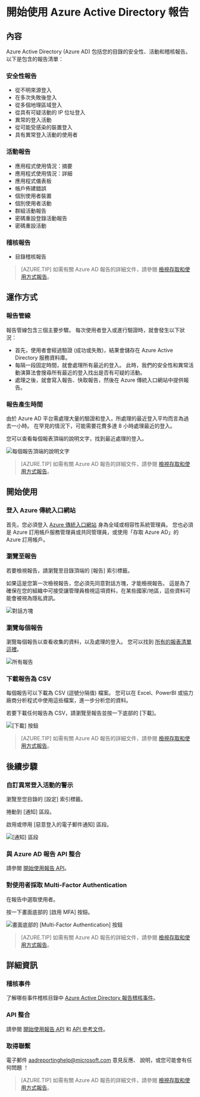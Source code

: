 <properties
   pageTitle="Azure Active Directory 報告：開始使用 | Microsoft Azure"
   description="在 Azure Active Directory 報告列出各種可用的報告"
   services="active-directory"
   documentationCenter=""
   authors="curtand"
   manager="stevenpo"
   editor=""/>

<tags
   ms.service="active-directory"
   ms.devlang="na"
   ms.topic="article"
   ms.tgt_pltfrm="na"
   ms.workload="identity"
   ms.date="12/01/2015"
   ms.author="curtand;kenhoff"/>

# 開始使用 Azure Active Directory 報告

## 內容

Azure Active Directory (Azure AD) 包括您的目錄的安全性、活動和稽核報告。 以下是包含的報告清單：

### 安全性報告

- 從不明來源登入
- 在多次失敗後登入
- 從多個地理區域登入
- 從具有可疑活動的 IP 位址登入
- 異常的登入活動
- 從可能受感染的裝置登入
- 具有異常登入活動的使用者

### 活動報告

- 應用程式使用情況：摘要
- 應用程式使用情況：詳細
- 應用程式儀表板
- 帳戶佈建錯誤
- 個別使用者裝置
- 個別使用者活動
- 群組活動報告
- 密碼重設登錄活動報告
- 密碼重設活動

### 稽核報告

- 目錄稽核報告

> [AZURE.TIP] 如需有關 Azure AD 報告的詳細文件，請參閱 [檢視存取和使用方式報告](active-directory-view-access-usage-reports.md)。



## 運作方式


### 報告管線

報告管線包含三個主要步驟。 每次使用者登入或進行驗證時，就會發生以下狀況：

- 首先，使用者會經過驗證 (成功或失敗)，結果會儲存在 Azure Active Directory 服務資料庫。
- 每隔一段固定時間，就會處理所有最近的登入。 此時，我們的安全性和異常活動演算法會搜尋所有最近的登入找出是否有可疑的活動。
- 處理之後，就會寫入報告、快取報告，然後在 Azure 傳統入口網站中提供報告。

### 報告產生時間

由於 Azure AD 平台需處理大量的驗證和登入，所處理的最近登入平均而言為過去一小時。 在罕見的情況下，可能需要花費多達 8 小時處理最近的登入。

您可以查看每個報表頂端的說明文字，找到最近處理的登入。

![每個報告頂端的說明文字](./media/active-directory-reporting-getting-started/reportingWatermark.PNG)

> [AZURE.TIP] 如需有關 Azure AD 報告的詳細文件，請參閱 [檢視存取和使用方式報告](active-directory-view-access-usage-reports.md)。



## 開始使用


### 登入 Azure 傳統入口網站

首先，您必須登入 [Azure 傳統入口網站](https://manage.windowsazure.com)  身為全域或相容性系統管理員。 您也必須是 Azure 訂用帳戶服務管理員或共同管理員，或使用「存取 Azure AD」的 Azure 訂用帳戶。

### 瀏覽至報告

若要檢視報告，請瀏覽至目錄頂端的 [報告] 索引標籤。

如果這是您第一次檢視報告，您必須先同意對話方塊，才能檢視報告。 這是為了確保在您的組織中可接受讓管理員檢視這項資料，在某些國家/地區，這些資料可能會被視為隱私資訊。

![對話方塊](./media/active-directory-reporting-getting-started/dialogBox.png)

### 瀏覽每個報告

瀏覽每個報告以查看收集的資料，以及處理的登入。 您可以找到 [所有的報表清單這裡](active-directory-reporting-what-it-is.md)。

![所有報告](./media/active-directory-reporting-getting-started/reportsMain.png)

### 下載報告為 CSV

每個報告可以下載為 CSV (逗號分隔值) 檔案。 您可以在 Excel、PowerBI 或協力廠商分析程式中使用這些檔案，進一步分析您的資料。

若要下載任何報告為 CSV，請瀏覽至報告並按一下底部的 [下載]。

![[下載] 按鈕](./media/active-directory-reporting-getting-started/downloadButton.png)

> [AZURE.TIP] 如需有關 Azure AD 報告的詳細文件，請參閱 [檢視存取和使用方式報告](active-directory-view-access-usage-reports.md)。





## 後續步驟

### 自訂異常登入活動的警示

瀏覽至您目錄的 [設定] 索引標籤。

捲動到 [通知] 區段。

啟用或停用 [惡意登入的電子郵件通知] 區段。

![[通知] 區段](./media/active-directory-reporting-getting-started/notificationsSection.png)

### 與 Azure AD 報告 API 整合

請參閱 [開始使用報告 API](active-directory-reporting-api-getting-started.md)。

### 對使用者採取 Multi-Factor Authentication

在報告中選取使用者。

按一下畫面底部的 [啟用 MFA] 按鈕。

![畫面底部的 [Multi-Factor Authentication] 按鈕](./media/active-directory-reporting-getting-started/mfaButton.png)

> [AZURE.TIP] 如需有關 Azure AD 報告的詳細文件，請參閱 [檢視存取和使用方式報告](active-directory-view-access-usage-reports.md)。




## 詳細資訊


### 稽核事件

了解哪些事件稽核目錄中 [Azure Active Directory 報告稽核事件](active-directory-reporting-audit-events.md)。

### API 整合

請參閱 [開始使用報告 API](active-directory-reporting-api-getting-started.md) 和 [API 參考文件](https://msdn.microsoft.com/library/azure/mt126081.aspx)。

### 取得聯繫

電子郵件 [aadreportinghelp@microsoft.com](mailto:aadreportinghelp@microsoft.com) 意見反應、 說明，或您可能會有任何問題 ！

> [AZURE.TIP] 如需有關 Azure AD 報告的詳細文件，請參閱 [檢視存取和使用方式報告](active-directory-view-access-usage-reports.md)。


